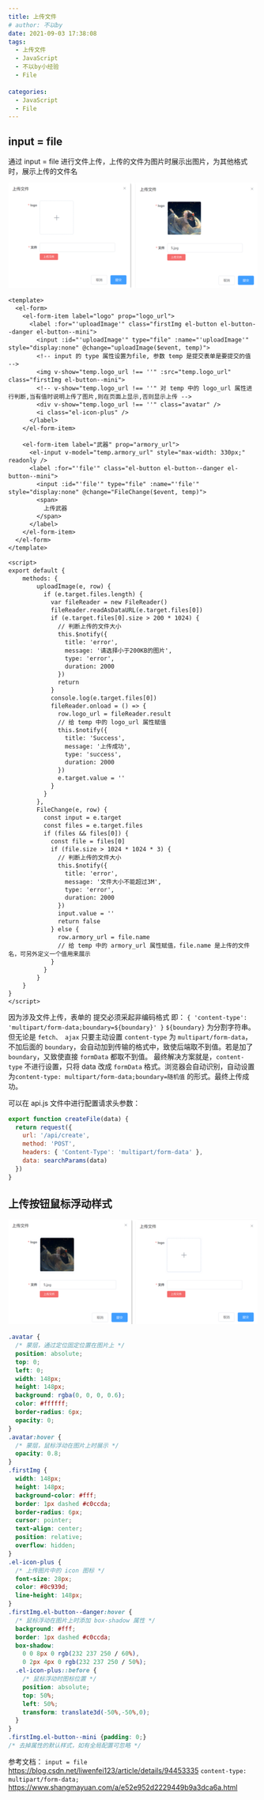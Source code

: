 ```yaml
---
title: 上传文件
# author: 不以by
date: 2021-09-03 17:38:08
tags: 
  - 上传文件
  - JavaScript
  - 不以by小经验
  - File

categories: 
  - JavaScript
  - File
---
```


## input = file
通过 input = file 进行文件上传，上传的文件为图片时展示出图片，为其他格式时，展示上传的文件名

<!-- ![未上传](/images/upload_Image_File/1.png)
![上传后效果](/images/upload_Image_File/2.png) -->
![上传对比](https://github.com/Melanie618/Blog_Image/blob/main/images/upload_Image_File/4.png?raw=true)

```vue
<template>
  <el-form>
    <el-form-item label="logo" prop="logo_url">
      <label :for="'uploadImage'" class="firstImg el-button el-button--danger el-button--mini">
        <input :id="'uploadImage'" type="file" :name="'uploadImage'" style="display:none" @change="uploadImage($event, temp)">
        <!-- input 的 type 属性设置为file, 参数 temp 是提交表单是要提交的值 -->
        <img v-show="temp.logo_url !== ''" :src="temp.logo_url" class="firstImg el-button--mini">
        <!-- v-show="temp.logo_url !== ''" 对 temp 中的 logo_url 属性进行判断,当有值时说明上传了图片,则在页面上显示,否则显示上传 -->
        <div v-show="temp.logo_url !== ''" class="avatar" />
        <i class="el-icon-plus" />
      </label>
    </el-form-item>

    <el-form-item label="武器" prop="armory_url">
      <el-input v-model="temp.armory_url" style="max-width: 330px;" readonly />
      <label :for="'file'" class="el-button el-button--danger el-button--mini">
        <input :id="'file'" type="file" :name="'file'" style="display:none" @change="FileChange($event, temp)">
        <span>
          上传武器
        </span>
      </label>
    </el-form-item>
  </el-form>
</template>
```



```vue
<script>
export default {
    methods: {
        uploadImage(e, row) {
          if (e.target.files.length) {
            var fileReader = new FileReader()
            fileReader.readAsDataURL(e.target.files[0])
            if (e.target.files[0].size > 200 * 1024) {
              // 判断上传的文件大小
              this.$notify({
                title: 'error',
                message: '请选择小于200KB的图片',
                type: 'error',
                duration: 2000
              })
              return
            }
            console.log(e.target.files[0])
            fileReader.onload = () => {
              row.logo_url = fileReader.result
              // 给 temp 中的 logo_url 属性赋值
              this.$notify({
                title: 'Success',
                message: '上传成功',
                type: 'success',
                duration: 2000
              })
              e.target.value = ''
            }
          }
        },
        FileChange(e, row) {
          const input = e.target
          const files = e.target.files
          if (files && files[0]) {
            const file = files[0]
            if (file.size > 1024 * 1024 * 3) {
              // 判断上传的文件大小
              this.$notify({
                title: 'error',
                message: '文件大小不能超过3M',
                type: 'error',
                duration: 2000
              })
              input.value = ''
              return false
            } else {
              row.armory_url = file.name
              // 给 temp 中的 armory_url 属性赋值，file.name 是上传的文件名，可另外定义一个值用来展示
            }
          }
        }
    }
}
</script>
```

因为涉及文件上传，表单的 提交必须采起非编码格式 即： `{ 'content-type': 'multipart/form-data;boundary=${boundary}' }`
`${boundary}` 为分割字符串。但无论是 `fetch、 ajax` 只要主动设置 `content-type` 为 `multipart/form-data`，不加后面的 `boundary`，会自动加到传输的格式中，致使后端取不到值。若是加了 `boundary`，又致使直接 `formData` 都取不到值。
最终解决方案就是，`content-type` 不进行设置，只将 data 改成 `formData` 格式。浏览器会自动识别，自动设置为`content-type: multipart/form-data;boundary=随机值` 的形式。最终上传成功。

可以在 api.js 文件中进行配置请求头参数：


```js
export function createFile(data) {
  return request({
    url: '/api/create',
    method: 'POST',
    headers: { 'Content-Type': 'multipart/form-data' },
    data: searchParams(data)
  })
}
```


## 上传按钮鼠标浮动样式
![鼠标浮动样式](https://github.com/Melanie618/Blog_Image/blob/main/images/upload_Image_File/5.png?raw=true)
```css
.avatar {
  /* 蒙层，通过定位固定位置在图片上 */
  position: absolute;
  top: 0;
  left: 0;
  width: 148px;
  height: 148px;
  background: rgba(0, 0, 0, 0.6);
  color: #ffffff;
  border-radius: 6px;
  opacity: 0;
}
.avatar:hover {
  /* 蒙层，鼠标浮动在图片上时展示 */
  opacity: 0.8;
}
.firstImg {
  width: 148px;
  height: 148px;
  background-color: #fff;
  border: 1px dashed #c0ccda;
  border-radius: 6px;
  cursor: pointer;
  text-align: center;
  position: relative;
  overflow: hidden;
}
.el-icon-plus {
  /* 上传图片中的 icon 图标 */
  font-size: 28px;
  color: #8c939d;
  line-height: 148px;
}
.firstImg.el-button--danger:hover {
  /* 鼠标浮动在图片上时添加 box-shadow 属性 */
  background: #fff;
  border: 1px dashed #c0ccda;
  box-shadow:
    0 0 8px 0 rgb(232 237 250 / 60%),
    0 2px 4px 0 rgb(232 237 250 / 50%);
  .el-icon-plus::before {
    /* 鼠标浮动时图标位置 */
    position: absolute;
    top: 50%;
    left: 50%;
    transform: translate3d(-50%,-50%,0);
  }
}
.firstImg.el-button--mini {padding: 0;}
/* 去掉属性的默认样式，如有全局配置可忽略 */
```

参考文档：
`input = file` https://blog.csdn.net/liwenfei123/article/details/94453335
`content-type: multipart/form-data;` https://www.shangmayuan.com/a/e52e952d2229449b9a3dca6a.html
